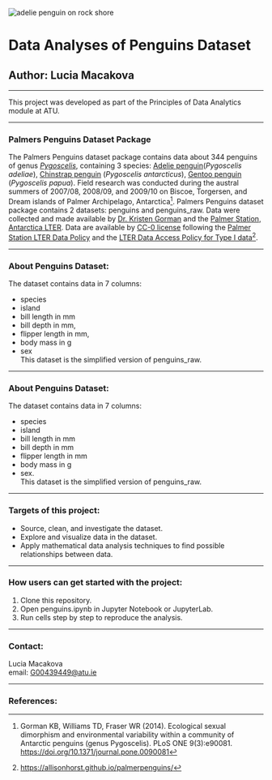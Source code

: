 ![adelie penguin on rock shore](https://images.pexels.com/photos/31308007/pexels-photo-31308007.jpeg)
# Data Analyses of Penguins Dataset
## Author: Lucia Macakova

---

This project was developed as part of the Principles of Data Analytics module at ATU.

---

### Palmers Penguins Dataset Package
The Palmers Penguins dataset package contains data about 344 penguins of genus [*Pygoscelis*](https://en.wikipedia.org/wiki/Pygoscelis), containing 3 species: [Adelie penguin](https://birdsoftheworld.org/bow/species/adepen1/cur/introduction)(*Pygoscelis adeliae*), [Chinstrap penguin](https://birdsoftheworld.org/bow/species/chipen2/cur/introduction) (*Pygoscelis antarcticus*), [Gentoo penguin](https://birdsoftheworld.org/bow/species/genpen1/cur/introduction) (*Pygoscelis papua*). Field research was conducted during the austral summers of 2007/08, 2008/09, and 2009/10 on Biscoe, Torgersen, and Dream islands of Palmer Archipelago, Antarctica[^1]. Palmers Penguins dataset package contains 2 datasets: penguins and penguins_raw. Data were collected and made available by [Dr. Kristen Gorman](https://www.uaf.edu/cfos/people/faculty/detail/kristen-gorman.php) and the [Palmer Station, Antarctica LTER](https://pallter.marine.rutgers.edu/). Data are available by [CC-0 license](https://creativecommons.org/public-domain/cc0/) following the [Palmer Station LTER Data Policy](https://pallter.marine.rutgers.edu/data/) and the [LTER Data Access Policy for Type I data](https://lternet.edu/data-access-policy/)[^2].

---

### About Penguins Dataset: 
The dataset contains data in 7 columns:
-   species
-   island
-   bill length in mm
-   bill depth in mm,
-   flipper length in mm,
-   body mass in g
-   sex\
This dataset is the simplified version of penguins_raw.

---

### About Penguins Dataset:
The dataset contains data in 7 columns: 
-   species
-   island
-   bill length in mm
-   bill depth in mm
-   flipper length in mm
-   body mass in g
-   sex.\
This dataset is the simplified version of penguins_raw.

---

### Targets of this project:
-   Source, clean, and investigate the dataset. 
-   Explore and visualize data in the dataset.
-   Apply mathematical data analysis techniques to find possible relationships between data.

---

### How users can get started with the project:
1.  Clone this repository.
2.  Open penguins.ipynb in Jupyter Notebook or JupyterLab.
3.  Run cells step by step to reproduce the analysis.

---

### Contact:
Lucia Macakova\
email: G00439449@atu.ie

---

### References:
[^1]:   Gorman KB, Williams TD, Fraser WR (2014). Ecological sexual dimorphism and environmental variability within a community of Antarctic penguins (genus Pygoscelis). PLoS ONE 9(3):e90081. https://doi.org/10.1371/journal.pone.0090081
[^2]:   https://allisonhorst.github.io/palmerpenguins/


